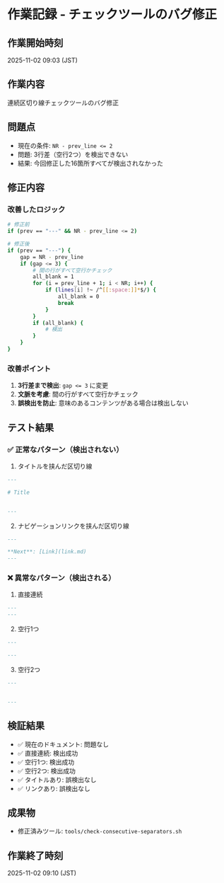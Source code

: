 # 作業記録 - チェックツールのバグ修正

## 作業開始時刻
2025-11-02 09:03 (JST)

## 作業内容
連続区切り線チェックツールのバグ修正

## 問題点
- 現在の条件: `NR - prev_line <= 2`
- 問題: 3行差（空行2つ）を検出できない
- 結果: 今回修正した16箇所すべてが検出されなかった

## 修正内容

### 改善したロジック
```bash
# 修正前
if (prev == "---" && NR - prev_line <= 2)

# 修正後
if (prev == "---") {
    gap = NR - prev_line
    if (gap <= 3) {
        # 間の行がすべて空行かチェック
        all_blank = 1
        for (i = prev_line + 1; i < NR; i++) {
            if (lines[i] !~ /^[[:space:]]*$/) {
                all_blank = 0
                break
            }
        }
        if (all_blank) {
            # 検出
        }
    }
}
```

### 改善ポイント
1. **3行差まで検出**: `gap <= 3` に変更
2. **文脈を考慮**: 間の行がすべて空行かチェック
3. **誤検出を防止**: 意味のあるコンテンツがある場合は検出しない

## テスト結果

### ✅ 正常なパターン（検出されない）
1. タイトルを挟んだ区切り線
```markdown
---

# Title


---
```

2. ナビゲーションリンクを挟んだ区切り線
```markdown
---

**Next**: [Link](link.md)
---
```

### ❌ 異常なパターン（検出される）
1. 直接連続
```markdown
---
---
```

2. 空行1つ
```markdown
---

---
```

3. 空行2つ
```markdown
---


---
```

## 検証結果
- ✅ 現在のドキュメント: 問題なし
- ✅ 直接連続: 検出成功
- ✅ 空行1つ: 検出成功
- ✅ 空行2つ: 検出成功
- ✅ タイトルあり: 誤検出なし
- ✅ リンクあり: 誤検出なし

## 成果物
- 修正済みツール: `tools/check-consecutive-separators.sh`

## 作業終了時刻
2025-11-02 09:10 (JST)
